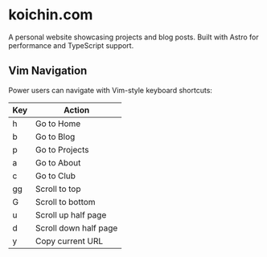 # koichin.com

A personal website showcasing projects and blog posts. Built with Astro for performance and TypeScript support.

## Vim Navigation

Power users can navigate with Vim-style keyboard shortcuts:

| Key | Action                |
| --- | --------------------- |
| h   | Go to Home            |
| b   | Go to Blog            |
| p   | Go to Projects        |
| a   | Go to About           |
| c   | Go to Club            |
| gg  | Scroll to top         |
| G   | Scroll to bottom      |
| u   | Scroll up half page   |
| d   | Scroll down half page |
| y   | Copy current URL      |
